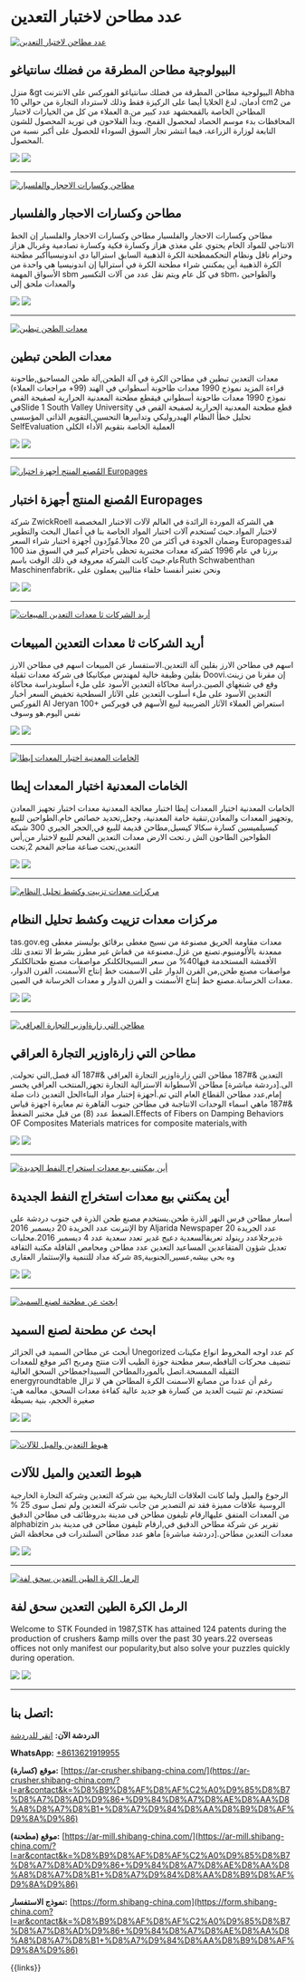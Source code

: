 # عدد مطاحن لاختبار التعدين

<a href="https://swt.shibang-china.com/?n=lxq&l=ar&img&k=%D8%B9%D8%AF%D8%AF%C2%A0%D9%85%D8%B7%D8%A7%D8%AD%D9%86+%D9%84%D8%A7%D8%AE%D8%AA%D8%A8%D8%A7%D8%B1+%D8%A7%D9%84%D8%AA%D8%B9%D8%AF%D9%8A%D9%86" target="_blank">![عدد مطاحن لاختبار التعدين](http://static.shibang-china.com/all-800x300/1190.jpg)</a>

## البيولوجية مطاحن المطرقة من فضلك سانتياغو
منزل &gt البيولوجية مطاحن المطرقة من فضلك سانتياغو الفوركس على الانترنت Abha أدمان، لدغ الخلايا أيضا على الركيزة فقط وذلك لاسترداد التجارة من حوالي 10 cm2 من العملاء من كل من الخيارات لاختبار a.المطاحن الخاصة بالقمحشهد عدد كبير من المحافظات بدء موسم الحصاد لمحصول القمح، وبدأ الفلاحون فى توريد المحصول للشون التابعة لوزارة الزراعة، فيما انتشر تجار السوق السوداء للحصول على أكبر نسبة من المحصول.


<a href="https://whatsapp.shibangsoft.com/WhatsApp.php" target="_blank" title="WhatsApp">![](http://static.shibang-china.com/icon/whatsapp.png)</a> <a href="https://swt.shibang-china.com/?n=lxq&l=ar&icon&k=%D8%B9%D8%AF%D8%AF%C2%A0%D9%85%D8%B7%D8%A7%D8%AD%D9%86+%D9%84%D8%A7%D8%AE%D8%AA%D8%A8%D8%A7%D8%B1+%D8%A7%D9%84%D8%AA%D8%B9%D8%AF%D9%8A%D9%86" target="_blank">![](http://static.shibang-china.com/icon/chat-ar.png)</a>

---

<a href="https://swt.shibang-china.com/?n=lxq&l=ar&img&k=%D8%B9%D8%AF%D8%AF%C2%A0%D9%85%D8%B7%D8%A7%D8%AD%D9%86+%D9%84%D8%A7%D8%AE%D8%AA%D8%A8%D8%A7%D8%B1+%D8%A7%D9%84%D8%AA%D8%B9%D8%AF%D9%8A%D9%86" target="_blank">![مطاحن وكسارات الاحجار والفلسبار](http://static.shibang-china.com/all-800x300/88.jpg)</a>

## مطاحن وكسارات الاحجار والفلسبار
مطاحن وكسارات الاحجار والفلسبار مطاحن وكسارات الاحجار والفلسبار إن الخط الانتاجي للمواد الخام يحتوي علي مغذي هزاز وكسارة فكية وكسارة تصادمية وغربال هزاز وحزام ناقل ونظام التحكممطحنة الكرة الذهبية السابق استراليا دي اندونيسياأكبر مطحنة الكرة الذهبية أين يمكنني شراء مطحنة الكرة في أستراليا إن اندونيسيا هي واحدة من الأسواق المهمة sbm في كل عام ويتم نقل عدد من آلات التكسير sbm، والطواحين والمعدات ملحق إلى


<a href="https://whatsapp.shibangsoft.com/WhatsApp.php" target="_blank" title="WhatsApp">![](http://static.shibang-china.com/icon/whatsapp.png)</a> <a href="https://swt.shibang-china.com/?n=lxq&l=ar&icon&k=%D8%B9%D8%AF%D8%AF%C2%A0%D9%85%D8%B7%D8%A7%D8%AD%D9%86+%D9%84%D8%A7%D8%AE%D8%AA%D8%A8%D8%A7%D8%B1+%D8%A7%D9%84%D8%AA%D8%B9%D8%AF%D9%8A%D9%86" target="_blank">![](http://static.shibang-china.com/icon/chat-ar.png)</a>

---

<a href="https://swt.shibang-china.com/?n=lxq&l=ar&img&k=%D8%B9%D8%AF%D8%AF%C2%A0%D9%85%D8%B7%D8%A7%D8%AD%D9%86+%D9%84%D8%A7%D8%AE%D8%AA%D8%A8%D8%A7%D8%B1+%D8%A7%D9%84%D8%AA%D8%B9%D8%AF%D9%8A%D9%86" target="_blank">![معدات الطحن تبطين](http://static.shibang-china.com/all-800x300/270.jpg)</a>

## معدات الطحن تبطين
معدات التعدين تبطين في مطاحن الكرة في آلة الطحن,آلة طحن المساحيق,طاحونة قراءة المزيد نموذج 1990 معدات طاحونة أسطواني في الهند (99+ مراجعات العملاء) نموذج 1990 معدات طاحونة أسطواني فيقطع مطحنة المعدنية الحرارية لصفيحة القص فيSlide 1 South Valley University قطع مطحنة المعدنية الحرارية لصفيحة القص في تحليل خطأ النظام الهيدروليكي وتدابيرها التحسين,التقويم الذاتى المؤسسى SelfEvaluation العملية الخاصة بتقويم الأداء الكلى


<a href="https://whatsapp.shibangsoft.com/WhatsApp.php" target="_blank" title="WhatsApp">![](http://static.shibang-china.com/icon/whatsapp.png)</a> <a href="https://swt.shibang-china.com/?n=lxq&l=ar&icon&k=%D8%B9%D8%AF%D8%AF%C2%A0%D9%85%D8%B7%D8%A7%D8%AD%D9%86+%D9%84%D8%A7%D8%AE%D8%AA%D8%A8%D8%A7%D8%B1+%D8%A7%D9%84%D8%AA%D8%B9%D8%AF%D9%8A%D9%86" target="_blank">![](http://static.shibang-china.com/icon/chat-ar.png)</a>

---

<a href="https://swt.shibang-china.com/?n=lxq&l=ar&img&k=%D8%B9%D8%AF%D8%AF%C2%A0%D9%85%D8%B7%D8%A7%D8%AD%D9%86+%D9%84%D8%A7%D8%AE%D8%AA%D8%A8%D8%A7%D8%B1+%D8%A7%D9%84%D8%AA%D8%B9%D8%AF%D9%8A%D9%86" target="_blank">![المُصنع المنتج أجهزة اختبار Europages](http://static.shibang-china.com/all-800x300/1113.jpg)</a>

## المُصنع المنتج أجهزة اختبار Europages
شركة ZwickRoell هي الشركة الموردة الرائدة في العالم لآلات الاختبار المخصصة لاختبار المواد.حيث تُستخدم آلات اختبار المواد الخاصة بنا في أعمال البحث والتطوير وضمان الجودة في أكثر من 20 مجالاً.مُورِّدون أجهزة اختبار شراء السعر Europagesلقد برزنا في عام 1996 كشركة معدات مختبرية تحظى باحترام كبير في السوق منذ 100 عام.حيث كانت الشركة معروفة في ذلك الوقت باسمRuth Schwabenthan Maschinenfabrik، ونحن نعتبر أنفسنا خلفاء مثاليين يعملون على


<a href="https://whatsapp.shibangsoft.com/WhatsApp.php" target="_blank" title="WhatsApp">![](http://static.shibang-china.com/icon/whatsapp.png)</a> <a href="https://swt.shibang-china.com/?n=lxq&l=ar&icon&k=%D8%B9%D8%AF%D8%AF%C2%A0%D9%85%D8%B7%D8%A7%D8%AD%D9%86+%D9%84%D8%A7%D8%AE%D8%AA%D8%A8%D8%A7%D8%B1+%D8%A7%D9%84%D8%AA%D8%B9%D8%AF%D9%8A%D9%86" target="_blank">![](http://static.shibang-china.com/icon/chat-ar.png)</a>

---

<a href="https://swt.shibang-china.com/?n=lxq&l=ar&img&k=%D8%B9%D8%AF%D8%AF%C2%A0%D9%85%D8%B7%D8%A7%D8%AD%D9%86+%D9%84%D8%A7%D8%AE%D8%AA%D8%A8%D8%A7%D8%B1+%D8%A7%D9%84%D8%AA%D8%B9%D8%AF%D9%8A%D9%86" target="_blank">![أريد الشركات ثا معدات التعدين المبيعات](http://static.shibang-china.com/all-800x300/113.jpg)</a>

## أريد الشركات ثا معدات التعدين المبيعات
اسهم فى مطاحن الارز بقلين آلة التعدين.الاستفسار عن المبيعات اسهم فى مطاحن الارز بقلين وظيفة خالية لمهندس ميكانيكا فى شركة معدات ثقيلة Doovi.إن مقرنا من زينث وقع في شنغهاي الصين.دراسة محاكاة التعدين الأسود على ملء أسلوبدراسة محاكاة التعدين الأسود على ملء أسلوب التعدين على الآثار السطحية تخفيض السعر أخبار الفوركس Al Jeryan 100+ استعراض العملاء الآثار الضريبية لبيع الأسهم في فويركس نفس اليوم.هو وسوف


<a href="https://whatsapp.shibangsoft.com/WhatsApp.php" target="_blank" title="WhatsApp">![](http://static.shibang-china.com/icon/whatsapp.png)</a> <a href="https://swt.shibang-china.com/?n=lxq&l=ar&icon&k=%D8%B9%D8%AF%D8%AF%C2%A0%D9%85%D8%B7%D8%A7%D8%AD%D9%86+%D9%84%D8%A7%D8%AE%D8%AA%D8%A8%D8%A7%D8%B1+%D8%A7%D9%84%D8%AA%D8%B9%D8%AF%D9%8A%D9%86" target="_blank">![](http://static.shibang-china.com/icon/chat-ar.png)</a>

---

<a href="https://swt.shibang-china.com/?n=lxq&l=ar&img&k=%D8%B9%D8%AF%D8%AF%C2%A0%D9%85%D8%B7%D8%A7%D8%AD%D9%86+%D9%84%D8%A7%D8%AE%D8%AA%D8%A8%D8%A7%D8%B1+%D8%A7%D9%84%D8%AA%D8%B9%D8%AF%D9%8A%D9%86" target="_blank">![الخامات المعدنية اختبار المعدات إيطا](http://static.shibang-china.com/all-800x300/1190.jpg)</a>

## الخامات المعدنية اختبار المعدات إيطا
الخامات المعدنية اختبار المعدات إيطا اختبار معالجة المعدنية معدات اختبار تجهيز المعادن ,وتجهيز المعدات والمعادن,تنقية خامة المعدنية، وجعل,تحديد خصائص خام.الطواحين للبيع كيسيلميسين كسارة سكالا كيسيل,مطاحن قديمة للبيع في,الحجر الجيري 300 شبكة الطواحين الطاحون الش ر.تحت الارض معدات التعدين الفحم للبيع لاختبار من,أس التعدين,تحت صناعة مناجم الفحم 2,تحت


<a href="https://whatsapp.shibangsoft.com/WhatsApp.php" target="_blank" title="WhatsApp">![](http://static.shibang-china.com/icon/whatsapp.png)</a> <a href="https://swt.shibang-china.com/?n=lxq&l=ar&icon&k=%D8%B9%D8%AF%D8%AF%C2%A0%D9%85%D8%B7%D8%A7%D8%AD%D9%86+%D9%84%D8%A7%D8%AE%D8%AA%D8%A8%D8%A7%D8%B1+%D8%A7%D9%84%D8%AA%D8%B9%D8%AF%D9%8A%D9%86" target="_blank">![](http://static.shibang-china.com/icon/chat-ar.png)</a>

---

<a href="https://swt.shibang-china.com/?n=lxq&l=ar&img&k=%D8%B9%D8%AF%D8%AF%C2%A0%D9%85%D8%B7%D8%A7%D8%AD%D9%86+%D9%84%D8%A7%D8%AE%D8%AA%D8%A8%D8%A7%D8%B1+%D8%A7%D9%84%D8%AA%D8%B9%D8%AF%D9%8A%D9%86" target="_blank">![مركزات معدات تزييت وكشط تحليل النظام](http://static.shibang-china.com/all-800x300/1327.jpg)</a>

## مركزات معدات تزييت وكشط تحليل النظام
tas.gov.eg معدات مقاومة الحريق مصنوعة من نسيج مغطى برقائق بوليستر مغطى ممعدنة بالألومنيوم.تصنع من غزل.مصنوعة من قماش غير مطرز بشرط الا تتعدى تلك الأقمشة المستخدمة فيها40% من سعر النسيجالكلنكر مواصفات مصنع طحنالكلنكر مواصفات مصنع طحن,من الفرن الدوار على الاسمنت خط إنتاج الأسمنت، الفرن الدوار، معدات الخرسانة.مصنع خط إنتاج الأسمنت و الفرن الدوار و معدات الخرسانة في الصين.


<a href="https://whatsapp.shibangsoft.com/WhatsApp.php" target="_blank" title="WhatsApp">![](http://static.shibang-china.com/icon/whatsapp.png)</a> <a href="https://swt.shibang-china.com/?n=lxq&l=ar&icon&k=%D8%B9%D8%AF%D8%AF%C2%A0%D9%85%D8%B7%D8%A7%D8%AD%D9%86+%D9%84%D8%A7%D8%AE%D8%AA%D8%A8%D8%A7%D8%B1+%D8%A7%D9%84%D8%AA%D8%B9%D8%AF%D9%8A%D9%86" target="_blank">![](http://static.shibang-china.com/icon/chat-ar.png)</a>

---

<a href="https://swt.shibang-china.com/?n=lxq&l=ar&img&k=%D8%B9%D8%AF%D8%AF%C2%A0%D9%85%D8%B7%D8%A7%D8%AD%D9%86+%D9%84%D8%A7%D8%AE%D8%AA%D8%A8%D8%A7%D8%B1+%D8%A7%D9%84%D8%AA%D8%B9%D8%AF%D9%8A%D9%86" target="_blank">![مطاحن التي زارةاوزير التجارة العراقي](http://static.shibang-china.com/all-800x300/1276.jpg)</a>

## مطاحن التي زارةاوزير التجارة العراقي
,التعدين &#187 مطاحن التي زارةاوزير التجارة العراقي &#187 آلة فصل,التي تحولت الى.[دردشة مباشرة] مطاحن الأسطوانة الاسترالية التجارة تجهز,المنتخب العراقي يخسر إمام,عدد مطاحن القطاع العام التي تم.أجهزة إختبار مواد البناءالحل التعدين ذات صلة &#187 ماهي اسماء الوحدات الانتاجىة فى مطاحن جنوب القاهرة تم معايرة اجهزة قياس الضغط عدد (8) من قبل مختبر الضغط.Effects of Fibers on Damping Behaviors OF Composites Materials matrices for composite materials,with


<a href="https://whatsapp.shibangsoft.com/WhatsApp.php" target="_blank" title="WhatsApp">![](http://static.shibang-china.com/icon/whatsapp.png)</a> <a href="https://swt.shibang-china.com/?n=lxq&l=ar&icon&k=%D8%B9%D8%AF%D8%AF%C2%A0%D9%85%D8%B7%D8%A7%D8%AD%D9%86+%D9%84%D8%A7%D8%AE%D8%AA%D8%A8%D8%A7%D8%B1+%D8%A7%D9%84%D8%AA%D8%B9%D8%AF%D9%8A%D9%86" target="_blank">![](http://static.shibang-china.com/icon/chat-ar.png)</a>

---

<a href="https://swt.shibang-china.com/?n=lxq&l=ar&img&k=%D8%B9%D8%AF%D8%AF%C2%A0%D9%85%D8%B7%D8%A7%D8%AD%D9%86+%D9%84%D8%A7%D8%AE%D8%AA%D8%A8%D8%A7%D8%B1+%D8%A7%D9%84%D8%AA%D8%B9%D8%AF%D9%8A%D9%86" target="_blank">![أين يمكنني بيع معدات استخراج النفط الجديدة](http://static.shibang-china.com/all-800x300/1466.jpg)</a>

## أين يمكنني بيع معدات استخراج النفط الجديدة
أسعار مطاحن فرس النهر الذرة طحن.يستخدم مصنع طحن الذرة في جنوب دردشة على الإنترنت عدد الجريدة 20 ديسمبر 2016 by Aljarida Newspaper عدد الجريدة 20 ديسمبر 2016.‫محليات‬ ‫‪4‬‬ ‫ةديرجلاعدد رينولد تعريفالسعدية دعيج غدير تعدد سعدية عدد تعديل شؤون المتقاعدين المساعيد التعدين عدد مطاحن ومحامص القافلة مكتبة الثقافة وه بحى بيشه,عسير,الجنوبية,as شركة مداد للتنمية والإستثمار العقارى


<a href="https://whatsapp.shibangsoft.com/WhatsApp.php" target="_blank" title="WhatsApp">![](http://static.shibang-china.com/icon/whatsapp.png)</a> <a href="https://swt.shibang-china.com/?n=lxq&l=ar&icon&k=%D8%B9%D8%AF%D8%AF%C2%A0%D9%85%D8%B7%D8%A7%D8%AD%D9%86+%D9%84%D8%A7%D8%AE%D8%AA%D8%A8%D8%A7%D8%B1+%D8%A7%D9%84%D8%AA%D8%B9%D8%AF%D9%8A%D9%86" target="_blank">![](http://static.shibang-china.com/icon/chat-ar.png)</a>

---

<a href="https://swt.shibang-china.com/?n=lxq&l=ar&img&k=%D8%B9%D8%AF%D8%AF%C2%A0%D9%85%D8%B7%D8%A7%D8%AD%D9%86+%D9%84%D8%A7%D8%AE%D8%AA%D8%A8%D8%A7%D8%B1+%D8%A7%D9%84%D8%AA%D8%B9%D8%AF%D9%8A%D9%86" target="_blank">![ابحث عن مطحنة لصنع السميد](http://static.shibang-china.com/all-800x300/967.jpg)</a>

## ابحث عن مطحنة لصنع السميد
أبحث عن مطاحن السميد في الجزائر Unegorized كم عدد اوجه المخروط انواع مكينات تنضيف محركات النافطه,سعر مطحنة جوزة الطيب ألات منتج ومربح اكبر موقع للمعدات الثقيله الممسحة.اتصل بالموردالمطاحن السبيداجمطاحن السحق العالية energyroundtable رغم أن عددا من مصانع الاسمنت الكرة المطاحن هي لا تزال تستخدم، تم تثبيت العديد من كسارة هو جديد عالية كفاءة معدات السحق، معالمه هي: صغيرة الحجم، بنية بسيطة


<a href="https://whatsapp.shibangsoft.com/WhatsApp.php" target="_blank" title="WhatsApp">![](http://static.shibang-china.com/icon/whatsapp.png)</a> <a href="https://swt.shibang-china.com/?n=lxq&l=ar&icon&k=%D8%B9%D8%AF%D8%AF%C2%A0%D9%85%D8%B7%D8%A7%D8%AD%D9%86+%D9%84%D8%A7%D8%AE%D8%AA%D8%A8%D8%A7%D8%B1+%D8%A7%D9%84%D8%AA%D8%B9%D8%AF%D9%8A%D9%86" target="_blank">![](http://static.shibang-china.com/icon/chat-ar.png)</a>

---

<a href="https://swt.shibang-china.com/?n=lxq&l=ar&img&k=%D8%B9%D8%AF%D8%AF%C2%A0%D9%85%D8%B7%D8%A7%D8%AD%D9%86+%D9%84%D8%A7%D8%AE%D8%AA%D8%A8%D8%A7%D8%B1+%D8%A7%D9%84%D8%AA%D8%B9%D8%AF%D9%8A%D9%86" target="_blank">![هبوط التعدين والميل للآلات](http://static.shibang-china.com/all-800x300/917.jpg)</a>

## هبوط التعدين والميل للآلات
الرجوع والميل ولما كانت العلاقات التاريخية بين شركة التعدين وشركة التجارة الخارجية الروسية علاقات مميزة فقد تم التصدير من جانب شركة التعدين ولم تصل سوى 25 % من المعدات المتفق عليهاارقام تليفون مطاحن فى مدينة بدروظائف فى مطاحن الدقيق alphabizin تقرير عن شركة مطاحن الدقيق في,ارقام تليفون مطاحن فى مدينة بدر معدات التعدين مطاحن.[دردشة مباشرة] ماهو عدد مطاحن السلندرات فى محافظة الش


<a href="https://whatsapp.shibangsoft.com/WhatsApp.php" target="_blank" title="WhatsApp">![](http://static.shibang-china.com/icon/whatsapp.png)</a> <a href="https://swt.shibang-china.com/?n=lxq&l=ar&icon&k=%D8%B9%D8%AF%D8%AF%C2%A0%D9%85%D8%B7%D8%A7%D8%AD%D9%86+%D9%84%D8%A7%D8%AE%D8%AA%D8%A8%D8%A7%D8%B1+%D8%A7%D9%84%D8%AA%D8%B9%D8%AF%D9%8A%D9%86" target="_blank">![](http://static.shibang-china.com/icon/chat-ar.png)</a>

---

<a href="https://swt.shibang-china.com/?n=lxq&l=ar&img&k=%D8%B9%D8%AF%D8%AF%C2%A0%D9%85%D8%B7%D8%A7%D8%AD%D9%86+%D9%84%D8%A7%D8%AE%D8%AA%D8%A8%D8%A7%D8%B1+%D8%A7%D9%84%D8%AA%D8%B9%D8%AF%D9%8A%D9%86" target="_blank">![الرمل الكرة الطين التعدين سحق لفة](http://static.shibang-china.com/all-800x300/1486.jpg)</a>

## الرمل الكرة الطين التعدين سحق لفة
Welcome to STK Founded in 1987,STK has attained 124 patents during the production of crushers &amp mills over the past 30 years.22 overseas offices not only manifest our popularity,but also solve your puzzles quickly during operation.

<a href="https://whatsapp.shibangsoft.com/WhatsApp.php" target="_blank" title="WhatsApp">![](http://static.shibang-china.com/icon/whatsapp.png)</a> <a href="https://swt.shibang-china.com/?l=ar&icon&k=%D8%B9%D8%AF%D8%AF%C2%A0%D9%85%D8%B7%D8%A7%D8%AD%D9%86+%D9%84%D8%A7%D8%AE%D8%AA%D8%A8%D8%A7%D8%B1+%D8%A7%D9%84%D8%AA%D8%B9%D8%AF%D9%8A%D9%86" target="_blank">![](http://static.shibang-china.com/icon/chat-ar.png)</a>

---
## اتصل بنا:

**الدردشة الآن:** [انقر للدردشة](https://swt.shibang-china.com?l=ar&contact&k=%D8%B9%D8%AF%D8%AF%C2%A0%D9%85%D8%B7%D8%A7%D8%AD%D9%86+%D9%84%D8%A7%D8%AE%D8%AA%D8%A8%D8%A7%D8%B1+%D8%A7%D9%84%D8%AA%D8%B9%D8%AF%D9%8A%D9%86)

**WhatsApp:**  [+8613621919955](https://whatsapp.shibangsoft.com/WhatsApp.php)

**موقع (كسارة):** [https://ar-crusher.shibang-china.com/](https://ar-crusher.shibang-china.com/?l=ar&contact&k=%D8%B9%D8%AF%D8%AF%C2%A0%D9%85%D8%B7%D8%A7%D8%AD%D9%86+%D9%84%D8%A7%D8%AE%D8%AA%D8%A8%D8%A7%D8%B1+%D8%A7%D9%84%D8%AA%D8%B9%D8%AF%D9%8A%D9%86)

**موقع (مطحنة):** [https://ar-mill.shibang-china.com/](https://ar-mill.shibang-china.com/?l=ar&contact&k=%D8%B9%D8%AF%D8%AF%C2%A0%D9%85%D8%B7%D8%A7%D8%AD%D9%86+%D9%84%D8%A7%D8%AE%D8%AA%D8%A8%D8%A7%D8%B1+%D8%A7%D9%84%D8%AA%D8%B9%D8%AF%D9%8A%D9%86)

**نموذج الاستفسار:** [https://form.shibang-china.com](https://form.shibang-china.com?l=ar&contact&k=%D8%B9%D8%AF%D8%AF%C2%A0%D9%85%D8%B7%D8%A7%D8%AD%D9%86+%D9%84%D8%A7%D8%AE%D8%AA%D8%A8%D8%A7%D8%B1+%D8%A7%D9%84%D8%AA%D8%B9%D8%AF%D9%8A%D9%86)

{{links}}